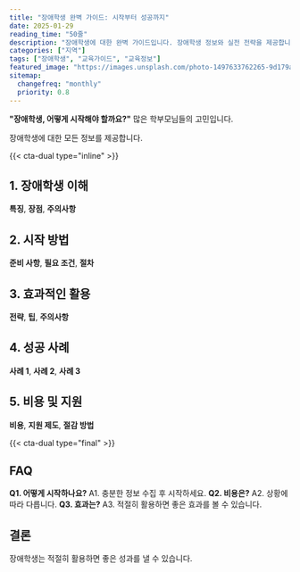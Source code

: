 ```yaml
---
title: "장애학생 완벽 가이드: 시작부터 성공까지"
date: 2025-01-29
reading_time: "50줄"
description: "장애학생에 대한 완벽 가이드입니다. 장애학생 정보와 실전 전략을 제공합니다."
categories: ["지역"]
tags: ["장애학생", "교육가이드", "교육정보"]
featured_image: "https://images.unsplash.com/photo-1497633762265-9d179a990aa6?auto=format&fit=crop&q=80"
sitemap:
  changefreq: "monthly"
  priority: 0.8
---
```


**"장애학생, 어떻게 시작해야 할까요?"** 많은 학부모님들의 고민입니다.

장애학생에 대한 모든 정보를 제공합니다.

{{< cta-dual type="inline" >}}

## 1. 장애학생 이해

**특징**, **장점**, **주의사항**

## 2. 시작 방법

**준비 사항**, **필요 조건**, **절차**

## 3. 효과적인 활용

**전략**, **팁**, **주의사항**

## 4. 성공 사례

**사례 1**, **사례 2**, **사례 3**

## 5. 비용 및 지원

**비용**, **지원 제도**, **절감 방법**

{{< cta-dual type="final" >}}

## FAQ

**Q1. 어떻게 시작하나요?** A1. 충분한 정보 수집 후 시작하세요.
**Q2. 비용은?** A2. 상황에 따라 다릅니다.
**Q3. 효과는?** A3. 적절히 활용하면 좋은 효과를 볼 수 있습니다.

## 결론

장애학생는 적절히 활용하면 좋은 성과를 낼 수 있습니다.
